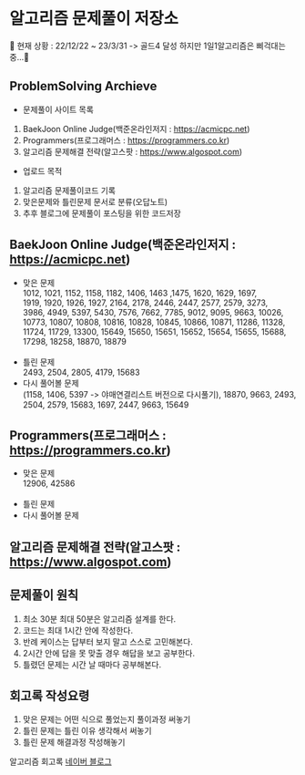 # 알고리즘 문제풀이 저장소

📜 현재 상황
: 22/12/22 ~ 23/3/31 -> 골드4 달성 하지만 1일1알고리즘은 삐걱대는 중...🥲

## ProblemSolving Archieve

- 문제풀이 사이트 목록<br>

1. BaekJoon Online Judge(백준온라인저지 : https://acmicpc.net)<br>
2. Programmers(프로그래머스 : https://programmers.co.kr)<br>
3. 알고리즘 문제해결 전략(알고스팟 : https://www.algospot.com)<br>

- 업로드 목적<br>

1. 알고리즘 문제풀이코드 기록<br>
2. 맞은문제와 틀린문제 문서로 분류(오답노트)<br>
3. 추후 블로그에 문제풀이 포스팅을 위한 코드저장<br>

## BaekJoon Online Judge(백준온라인저지 : https://acmicpc.net)

- 맞은 문제<br>
  1012, 1021, 1152, 1158, 1182, 1406, 1463 ,1475, 1620, 1629, 1697,<br>
  1919, 1920, 1926, 1927, 2164, 2178, 2446, 2447, 2577, 2579, 3273,<br>
  3986, 4949, 5397, 5430, 7576, 7662, 7785, 9012, 9095, 9663, 10026,<br>
  10773, 10807, 10808, 10816, 10828, 10845, 10866, 10871, 11286, 11328,<br>
  11724, 11729, 13300, 15649, 15650, 15651, 15652, 15654, 15655, 15688,<br>
  17298, 18258, 18870, 18879<br>
  <br>
- 틀린 문제<br>
  2493, 2504, 2805, 4179, 15683<br>
- 다시 풀어볼 문제<br>
  (1158, 1406, 5397 -> 야매연결리스트 버전으로 다시풀기), 18870, 9663, 2493, 2504, 2579, 15683, 1697, 2447, 9663, 15649<br>

## Programmers(프로그래머스 : https://programmers.co.kr)

- 맞은 문제<br>
  12906, 42586<br>
  <br>
- 틀린 문제<br>
- 다시 풀어볼 문제<br>

## 알고리즘 문제해결 전략(알고스팟 : https://www.algospot.com)

## 문제풀이 원칙

1. 최소 30분 최대 50분은 알고리즘 설계를 한다.<br>
2. 코드는 최대 1시간 안에 작성한다.<br>
3. 반례 케이스는 답부터 보지 말고 스스로 고민해본다.<br>
4. 2시간 안에 답을 못 맞출 경우 해답을 보고 공부한다.<br>
5. 틀렸던 문제는 시간 날 때마다 공부해본다.<br>

## 회고록 작성요령

1. 맞은 문제는 어떤 식으로 풀었는지 풀이과정 써놓기<br>
2. 틀린 문제는 틀린 이유 생각해서 써놓기<br>
3. 틀린 문제 해결과정 작성해놓기<br>

알고리즘 회고록 [네이버 블로그](https://blog.naver.com/yosong_is_yosong/222866110131)<br>
